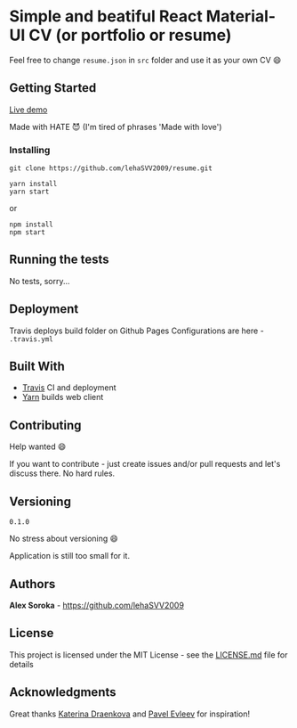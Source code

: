 # Simple and beatiful React Material-UI CV (or portfolio or resume)

Feel free to change `resume.json` in `src` folder and use it as your own CV :smile:

## Getting Started

<a href="http://alexsoroka.tk" target="_blank">Live demo</a>

Made with HATE :smiling_imp: (I'm tired of phrases 'Made with love')

### Installing

```
git clone https://github.com/lehaSVV2009/resume.git
```

```
yarn install
yarn start
```

or 

```
npm install
npm start
```

## Running the tests

No tests, sorry...

## Deployment

Travis deploys build folder on Github Pages
Configurations are here - `.travis.yml`

## Built With

* [Travis](https://travis-ci.org/) CI and deployment 
* [Yarn](https://yarnpkg.com/) builds web client

## Contributing

Help wanted :smile:

If you want to contribute - just create issues and/or pull requests and let's discuss there. No hard rules.

## Versioning

`0.1.0`

No stress about versioning :smile:

Application is still too small for it.

## Authors

**Alex Soroka** - https://github.com/lehaSVV2009

## License

This project is licensed under the MIT License - see the [LICENSE.md](LICENSE.md) file for details

## Acknowledgments

Great thanks [Katerina Draenkova](https://github.com/KaterinaDraenkova) and [Pavel Evleev](https://github.com/PavelEvleev) for inspiration!
